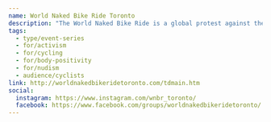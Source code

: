 ```yaml
---
name: World Naked Bike Ride Toronto
description: "The World Naked Bike Ride is a global protest against the over-usage of oil and urban pollution, promoting greater cycling safety on our roads, and encouraging body freedom for everyone. This legal, clothing-optional ride originated in Vancouver, Canada and now occurs in over 80 cities worldwide. There is no cost, no registration, no cost to the taxpayer, and no corporate sponsors."
tags:
  - type/event-series
  - for/activism
  - for/cycling
  - for/body-positivity
  - for/nudism
  - audience/cyclists
link: http://worldnakedbikeridetoronto.com/tdmain.htm
social:
  instagram: https://www.instagram.com/wnbr_toronto/
  facebook: https://www.facebook.com/groups/worldnakedbikeridetoronto/
---
```

